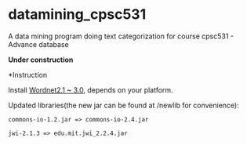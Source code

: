 datamining_cpsc531
==================

A data mining program doing text categorization for course cpsc531 - Advance database

**Under construction**

*Instruction

Install [Wordnet2.1 ~ 3.0](http://wordnet.princeton.edu/wordnet/download/current-version/), depends on your platform.

Updated libraries(the new jar can be found at /newlib for convenience): 

    commons-io-1.2.jar => commons-io-2.4.jar
    
    jwi-2.1.3 => edu.mit.jwi_2.2.4.jar

